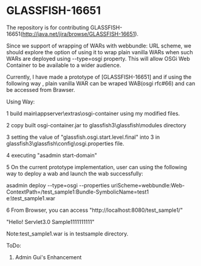 GLASSFISH-16651
===============

The repository is for contributing GLASSFISH-16651(http://java.net/jira/browse/GLASSFISH-16651).

Since we support of wrapping of WARs with webbundle: URL scheme, we should explore the option of using it to wrap plain vanilla WARs when such WARs are deployed using --type=osgi property. This will allow OSGi Web Container to be available to a wider audience.

Currently, I have made a prototype of [GLASSFISH-16651] and if using the following way ,  plain vanilla WAR can be wraped WAB(osgi rfc#66) and can be accessed from Brawser. 

Using Way:

1 build main\appserver\extras\osgi-container using my modified files.

2 copy built osgi-container.jar  to  glassfish3\glassfish\modules  directory

3 setting the value of "glassfish.osgi.start.level.final" into 3 in glassfish3\glassfish\config\osgi.properties file.

4 executing "asadmin start-domain"

5 On the current prototype implementation, user can using the following
way to deploy a wab and launch the wab successfully:

asadmin deploy --type=osgi --properties uriScheme=webbundle:Web-ContextPath=/test_sample1:Bundle-SymbolicName=test1 e:\test_sample1.war

6 From Browser, you can access "http://localhost:8080/test_sample1/"

"Hello! Servlet3.0 Sample1111111111" 

Note:test_sample1.war is in testsample directory.

ToDo:

1) Admin Gui's Enhancement
